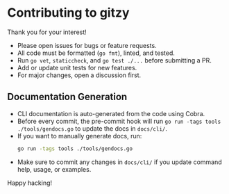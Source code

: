 # Contributing to gitzy

Thank you for your interest!

- Please open issues for bugs or feature requests.
- All code must be formatted (`go fmt`), linted, and tested.
- Run `go vet`, `staticcheck`, and `go test ./...` before submitting a PR.
- Add or update unit tests for new features.
- For major changes, open a discussion first.

## Documentation Generation

- CLI documentation is auto-generated from the code using Cobra.
- Before every commit, the pre-commit hook will run `go run -tags tools ./tools/gendocs.go` to update the docs in `docs/cli/`.
- If you want to manually generate docs, run:
  ```sh
  go run -tags tools ./tools/gendocs.go
  ```
- Make sure to commit any changes in `docs/cli/` if you update command help, usage, or examples.

Happy hacking!
